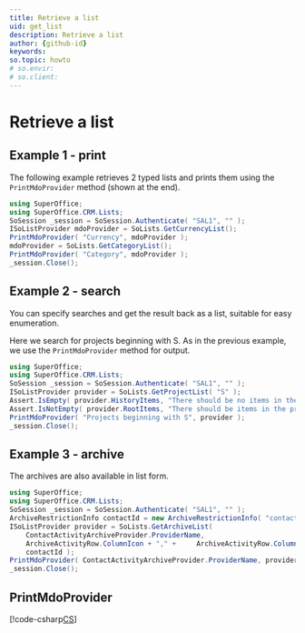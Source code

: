 ```yaml
---
title: Retrieve a list
uid: get_list
description: Retrieve a list
author: {github-id}
keywords:
so.topic: howto
# so.envir:
# so.client:
---
```


# Retrieve a list

## Example 1 - print

The following example retrieves 2 typed lists and prints them using the `PrintMdoProvider` method (shown at the end).

```csharp
using SuperOffice;
using SuperOffice.CRM.Lists;
SoSession _session = SoSession.Authenticate( "SAL1", "" );
ISoListProvider mdoProvider = SoLists.GetCurrencyList();
PrintMdoProvider( "Currency", mdoProvider );
mdoProvider = SoLists.GetCategoryList();
PrintMdoProvider( "Category", mdoProvider );
_session.Close();
```

## Example 2 - search

You can specify searches and get the result back as a list, suitable for easy enumeration.

Here we search for projects beginning with S. As in the previous example, we use the `PrintMdoProvider` method for output.

```csharp
using SuperOffice;
using SuperOffice.CRM.Lists;
SoSession _session = SoSession.Authenticate( "SAL1", "" );
ISoListProvider provider = SoLists.GetProjectList( "S" );
Assert.IsEmpty( provider.HistoryItems, "There should be no items in the history list" );
Assert.IsNotEmpty( provider.RootItems, "There should be items in the project list" );
PrintMdoProvider( "Projects beginning with S", provider );
_session.Close();
```

## Example 3 - archive

The archives are also available in list form.

```csharp
using SuperOffice;
using SuperOffice.CRM.Lists;
SoSession _session = SoSession.Authenticate( "SAL1", "" );
ArchiveRestrictionInfo contactId = new ArchiveRestrictionInfo( "contactId", "equals", "51" );
ISoListProvider provider = SoLists.GetArchiveList(
    ContactActivityArchiveProvider.ProviderName,
    ArchiveActivityRow.ColumnIcon + "," +     ArchiveActivityRow.ColumnDate + "," +     ArchiveActivityRow.ColumnText,
    contactId );
PrintMdoProvider( ContactActivityArchiveProvider.ProviderName, provider );
_session.Close();
```

## PrintMdoProvider

[!code-csharp[CS](includes/printmdoprovider.cs)]
